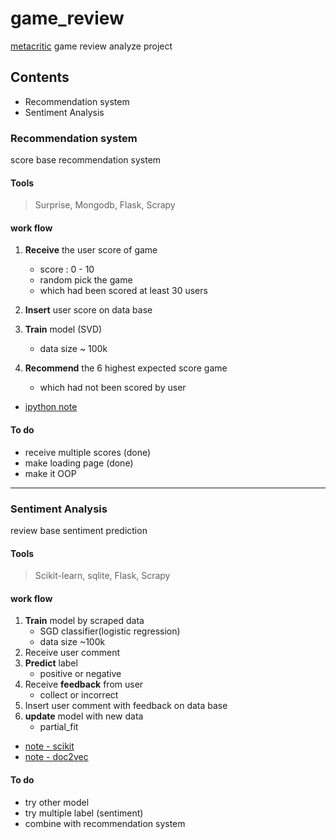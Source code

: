 # game_review

[metacritic](http://www.metacritic.com/game) game review analyze project

## Contents

- Recommendation system
- Sentiment Analysis

### Recommendation system

score base recommendation system

#### Tools

> Surprise, Mongodb, Flask, Scrapy

#### work flow

1. **Receive** the user score of game
    - score : 0 - 10  
    - random pick the game
    - which had been scored at least 30 users

1. **Insert** user score on data base

1. **Train** model (SVD)
    - data size ~ 100k

1. **Recommend** the 6 highest expected score game
    - which had not been scored by user

- [ipython note](https://github.com/Moons08/game_review/blob/master/note/01.recommend.ipynb)

#### To do

- receive multiple scores (done)
- make loading page (done)
- make it OOP

---

### Sentiment Analysis

review base sentiment prediction

#### Tools

> Scikit-learn, sqlite, Flask, Scrapy

#### work flow

1. **Train** model by scraped data
    - SGD classifier(logistic regression)
    - data size ~100k
2. Receive user comment
3. **Predict** label
    - positive or negative
4. Receive **feedback** from user
    - collect or incorrect
5. Insert user comment with feedback on data base
6. **update** model with new data
    - partial_fit

- [note - scikit](https://github.com/Moons08/game_review/blob/master/note/02.NLP_scikit.ipynb)
- [note - doc2vec](https://github.com/Moons08/game_review/blob/master/note/03.NLP_doc2vec.ipynb)

#### To do

- try other model
- try multiple label (sentiment)
- combine with recommendation system
